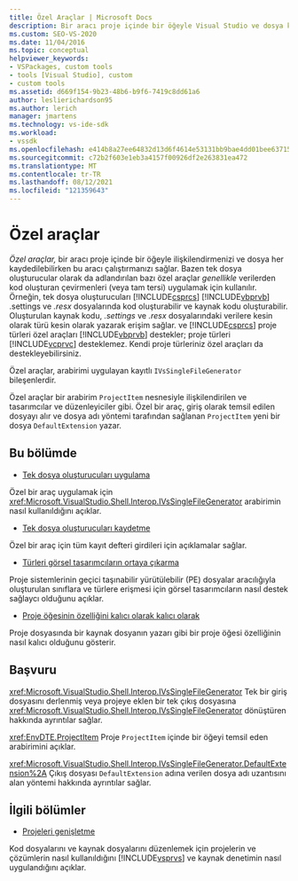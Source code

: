 ```yaml
---
title: Özel Araçlar | Microsoft Docs
description: Bir aracı proje içinde bir öğeyle Visual Studio ve dosya kaydedilebilirken bu aracı çalıştıran özel araçlar oluşturma hakkında bilgi edinebilirsiniz.
ms.custom: SEO-VS-2020
ms.date: 11/04/2016
ms.topic: conceptual
helpviewer_keywords:
- VSPackages, custom tools
- tools [Visual Studio], custom
- custom tools
ms.assetid: d669f154-9b23-48b6-b9f6-7419c8dd61a6
author: leslierichardson95
ms.author: lerich
manager: jmartens
ms.technology: vs-ide-sdk
ms.workload:
- vssdk
ms.openlocfilehash: e414b8a27ee64832d13d6f4614e53131bb9bae4dd01bee63715c9c28edf5493a
ms.sourcegitcommit: c72b2f603e1eb3a4157f00926df2e263831ea472
ms.translationtype: MT
ms.contentlocale: tr-TR
ms.lasthandoff: 08/12/2021
ms.locfileid: "121359643"
---
```

# <a name="custom-tools"></a>Özel araçlar
*Özel araçlar,* bir aracı proje içinde bir öğeyle ilişkilendirmenizi ve dosya her kaydedilebilirken bu aracı çalıştırmanızı sağlar. Bazen tek dosya oluşturucular olarak da adlandırılan bazı özel araçlar *genellikle* verilerden kod oluşturan çevirmenleri (veya tam tersi) uygulamak için kullanılır. Örneğin, tek dosya oluşturucuları [!INCLUDE[csprcs](../../data-tools/includes/csprcs_md.md)] [!INCLUDE[vbprvb](../../code-quality/includes/vbprvb_md.md)] .settings ve  *.resx* dosyalarında kod oluşturabilir ve kaynak kodu oluşturabilir. Oluşturulan kaynak kodu, *.settings* ve *.resx* dosyalarındaki verilere kesin olarak türü kesin olarak yazarak erişim sağlar. ve [!INCLUDE[csprcs](../../data-tools/includes/csprcs_md.md)] proje türleri özel araçları [!INCLUDE[vbprvb](../../code-quality/includes/vbprvb_md.md)] destekler; proje türleri [!INCLUDE[vcprvc](../../code-quality/includes/vcprvc_md.md)] desteklemez. Kendi proje türleriniz özel araçları da destekleyebilirsiniz.

 Özel araçlar, arabirimi uygulayan kayıtlı `IVsSingleFileGenerator` bileşenlerdir.

 Özel araçlar bir arabirim `ProjectItem` nesnesiyle ilişkilendirilen ve tasarımcılar ve düzenleyiciler gibi. Özel bir araç, giriş olarak temsil edilen dosyayı alır ve dosya adı yöntemi tarafından sağlanan `ProjectItem` yeni bir dosya `DefaultExtension` yazar.

## <a name="in-this-section"></a>Bu bölümde
- [Tek dosya oluşturucuları uygulama](../../extensibility/internals/implementing-single-file-generators.md)

 Özel bir araç uygulamak için <xref:Microsoft.VisualStudio.Shell.Interop.IVsSingleFileGenerator> arabirimin nasıl kullanıldığını açıklar.

- [Tek dosya oluşturucuları kaydetme](../../extensibility/internals/registering-single-file-generators.md)

 Özel bir araç için tüm kayıt defteri girdileri için açıklamalar sağlar.

- [Türleri görsel tasarımcıların ortaya çıkarma](../../extensibility/internals/exposing-types-to-visual-designers.md)

 Proje sistemlerinin geçici taşınabilir yürütülebilir (PE) dosyalar aracılığıyla oluşturulan sınıflara ve türlere erişmesi için görsel tasarımcıların nasıl destek sağlaycı olduğunu açıklar.

- [Proje öğesinin özelliğini kalıcı olarak kalıcı olarak](../../extensibility/persisting-the-property-of-a-project-item.md)

 Proje dosyasında bir kaynak dosyanın yazarı gibi bir proje öğesi özelliğinin nasıl kalıcı olduğunu gösterir.

## <a name="reference"></a>Başvuru
 <xref:Microsoft.VisualStudio.Shell.Interop.IVsSingleFileGenerator> Tek bir giriş dosyasını derlenmiş veya projeye eklen bir tek çıkış dosyasına <xref:Microsoft.VisualStudio.Shell.Interop.IVsSingleFileGenerator> dönüştüren hakkında ayrıntılar sağlar.

 <xref:EnvDTE.ProjectItem> Proje `ProjectItem` içinde bir öğeyi temsil eden arabirimini açıklar.

 <xref:Microsoft.VisualStudio.Shell.Interop.IVsSingleFileGenerator.DefaultExtension%2A> Çıkış dosyası `DefaultExtension` adına verilen dosya adı uzantısını alan yöntemi hakkında ayrıntılar sağlar.

## <a name="related-sections"></a>İlgili bölümler
- [Projeleri genişletme](../../extensibility/extending-projects.md)

 Kod dosyalarını ve kaynak dosyalarını düzenlemek için projelerin ve çözümlerin nasıl kullanıldığını [!INCLUDE[vsprvs](../../code-quality/includes/vsprvs_md.md)] ve kaynak denetimin nasıl uygulandığını açıklar.
